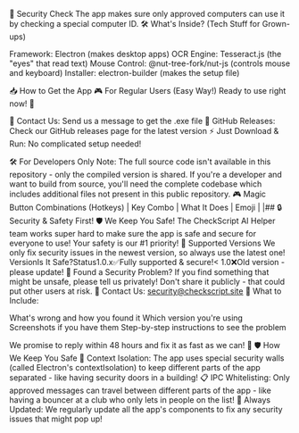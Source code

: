 🔐 Security Check
The app makes sure only approved computers can use it by checking a special computer ID.
🛠️ What's Inside? (Tech Stuff for Grown-ups)

Framework: Electron (makes desktop apps)
OCR Engine: Tesseract.js (the "eyes" that read text)
Mouse Control: @nut-tree-fork/nut-js (controls mouse and keyboard)
Installer: electron-builder (makes the setup file)

📥 How to Get the App
🎮 For Regular Users (Easy Way!)
Ready to use right now! 🚀

💬 Contact Us: Send us a message to get the .exe file
🐙 GitHub Releases: Check our GitHub releases page for the latest version
⚡ Just Download & Run: No complicated setup needed!

🛠️ For Developers Only
Note: The full source code isn't available in this repository - only the compiled version is shared.
If you're a developer and want to build from source, you'll need the complete codebase which includes additional files not present in this public repository.
🎮 Magic Button Combinations (Hotkeys)
| Key Combo | What It Does | Emoji |
|## 🔒 Security & Safety First!
🛡️ We Keep You Safe!
The CheckScript AI Helper team works super hard to make sure the app is safe and secure for everyone to use! Your safety is our #1 priority!
📱 Supported Versions
We only fix security issues in the newest version, so always use the latest one!
VersionIs It Safe?Status1.0.x✅Fully supported & secure!< 1.0❌Old version - please update!
🚨 Found a Security Problem?
If you find something that might be unsafe, please tell us privately! Don't share it publicly - that could put other users at risk.
📧 Contact Us: security@checkscript.site
📝 What to Include:

What's wrong and how you found it
Which version you're using
Screenshots if you have them
Step-by-step instructions to see the problem

We promise to reply within 48 hours and fix it as fast as we can! 💪
🛡️ How We Keep You Safe
🔐 Context Isolation: The app uses special security walls (called Electron's contextIsolation) to keep different parts of the app separated - like having security doors in a building!
📋 IPC Whitelisting: Only approved messages can travel between different parts of the app - like having a bouncer at a club who only lets in people on the list!
🔄 Always Updated: We regularly update all the app's components to fix any security issues that might pop up!